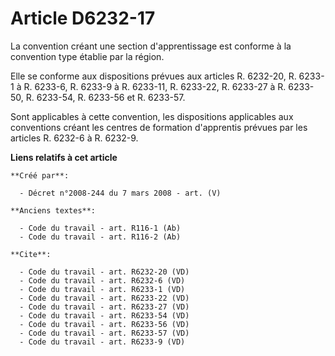 # Article D6232-17

La convention créant une section d'apprentissage est conforme à la convention type établie par la région. 

Elle se conforme aux dispositions prévues aux articles R. 6232-20, R. 6233-1 à R. 6233-6, R. 6233-9 à R. 6233-11, R. 6233-22,
R. 6233-27 à R. 6233-50, R. 6233-54, R. 6233-56 et R. 6233-57. 

Sont applicables à cette convention, les dispositions applicables aux conventions créant les centres de formation d'apprentis
prévues par les articles R. 6232-6 à R. 6232-9.

**Liens relatifs à cet article**

	**Créé par**:

	  - Décret n°2008-244 du 7 mars 2008 - art. (V)

	**Anciens textes**:

	  - Code du travail - art. R116-1 (Ab)
	  - Code du travail - art. R116-2 (Ab)

	**Cite**:

	  - Code du travail - art. R6232-20 (VD)
	  - Code du travail - art. R6232-6 (VD)
	  - Code du travail - art. R6233-1 (VD)
	  - Code du travail - art. R6233-22 (VD)
	  - Code du travail - art. R6233-27 (VD)
	  - Code du travail - art. R6233-54 (VD)
	  - Code du travail - art. R6233-56 (VD)
	  - Code du travail - art. R6233-57 (VD)
	  - Code du travail - art. R6233-9 (VD)
